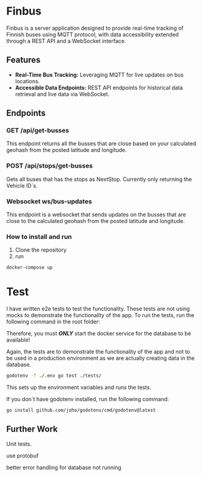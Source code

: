 # Finbus

Finbus is a server application designed to provide real-time tracking of Finnish buses using MQTT protocol, with data
accessibility extended through a REST API and a WebSocket interface.

## Features

- **Real-Time Bus Tracking:** Leveraging MQTT for live updates on bus locations.
- **Accessible Data Endpoints:** REST API endpoints for historical data retrieval and live data via WebSocket.

## Endpoints

### GET /api/get-busses

This endpoint returns all the busses that are close based on your calculated geohash from the posted latitude and
longitude.

### POST /api/stops/get-busses

Gets all buses that has the stops as NextStop. Currently only returning the Vehicle ID`s.

### Websocket ws/bus-updates

This endpoint is a websocket that sends updates on the busses that are close to the calculated geohash from the posted
latitude and longitude.

### How to install and run

1. Clone the repository
2. run

```bash
docker-compose up
```

# Test

I have written e2e tests to test the functionality. These tests are not using mocks to demonstrate the functionality of
the app. To run the tests, run the following command in the root folder:

Therefore, you must ***ONLY*** start the docker service for the database to be available!

Again, the tests are to demonstrate the functionality of the app and not to be used in a production environment as we
are actually creating data in the database.

```bash
godotenv -f ./.env go test ./tests/
```

This sets up the environment variables and runs the tests.

If you don`t have godotenv installed, run the following command:

```bash
go install github.com/joho/godotenv/cmd/godotenv@latest
```

## Further Work

Unit tests.

use protobuf

better error handling for database not running
